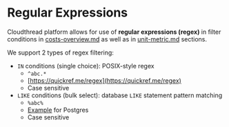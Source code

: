 # Regular Expressions

Cloudthread platform allows for use of **regular expressions (regex)** in filter conditions in [costs-overview.md](../costs-overview.md "mention") as well as in [unit-metric.md](../../unit-metrics/key-concepts/unit-metric.md "mention") sections.

We support 2 types of regex filtering:

* `IN` conditions (single choice): POSIX-style regex
  * `^abc.*`
  * [https://quickref.me/regex](https://quickref.me/regex)
  * Case sensitive
* `LIKE` conditions (bulk select): database `LIKE` statement pattern matching
  * `%abc%`
  * [Example](https://www.postgresql.org/docs/current/functions-matching.html#FUNCTIONS-LIKE) for Postgres
  * Case sensitive
